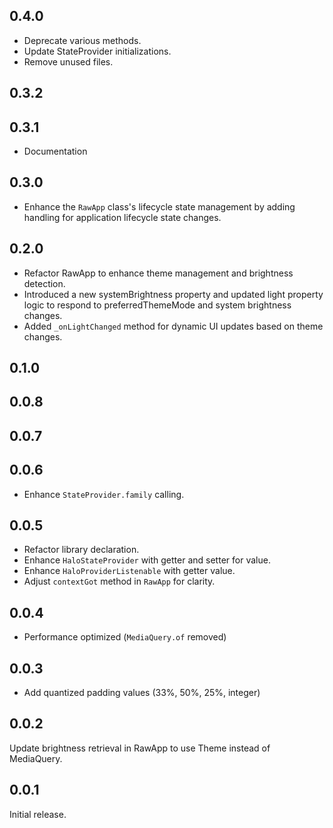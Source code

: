 ## 0.4.0

- Deprecate various methods.
- Update StateProvider initializations.
- Remove unused files.

## 0.3.2

## 0.3.1

- Documentation

## 0.3.0

- Enhance the `RawApp` class's lifecycle state management by adding handling for application lifecycle state changes.

## 0.2.0

- Refactor RawApp to enhance theme management and brightness detection.
- Introduced a new systemBrightness property and updated light property logic to respond to preferredThemeMode and system brightness changes.
- Added `_onLightChanged` method for dynamic UI updates based on theme changes.

## 0.1.0

## 0.0.8

## 0.0.7

## 0.0.6

- Enhance `StateProvider.family` calling.

## 0.0.5

- Refactor library declaration.
- Enhance `HaloStateProvider` with getter and setter for value.
- Enhance `HaloProviderListenable` with getter value.
- Adjust `contextGot` method in `RawApp` for clarity.

## 0.0.4

- Performance optimized (`MediaQuery.of` removed)

## 0.0.3

- Add quantized padding values (33%, 50%, 25%, integer)

## 0.0.2

Update brightness retrieval in RawApp to use Theme instead of MediaQuery.

## 0.0.1

Initial release.

